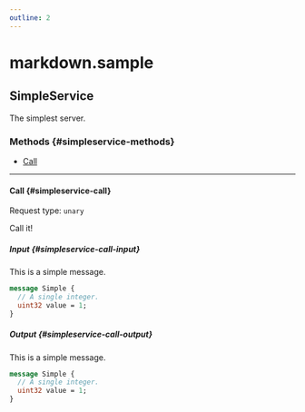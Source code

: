```yaml
---
outline: 2
---
```


# markdown.sample

## SimpleService

The simplest server.

### Methods {#simpleservice-methods}

- [Call](#simpleservice-call)

---

#### Call {#simpleservice-call}

Request type: `unary`

Call it!

##### Input {#simpleservice-call-input}

This is a simple message.

```proto
message Simple {
  // A single integer.
  uint32 value = 1;
}
```

##### Output {#simpleservice-call-output}

This is a simple message.

```proto
message Simple {
  // A single integer.
  uint32 value = 1;
}
```
